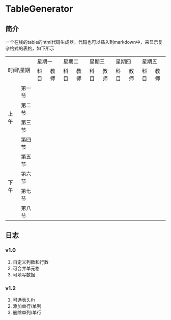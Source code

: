 # TableGenerator
## 简介

一个在线的table的html代码生成器。代码也可以插入到markdown中，来显示复杂格式的表格，如下所示
<table>
    <tr>
        <td colspan="2" rowspan="2">时间\星期</td>
        <td colspan="2">星期一</td>
        <td colspan="2">星期二</td>
        <td colspan="2">星期三</td>
        <td colspan="2">星期四</td>
        <td colspan="2">星期五</td>
    </tr>
    <tr>
        <td>科目</td>
        <td>教师</td>
        <td>科目</td>
        <td>教师</td>
        <td>科目</td>
        <td>教师</td>
        <td>科目</td>
        <td>教师</td>
        <td>科目</td>
        <td>教师</td>
    </tr>
    <tr>
        <td rowspan="4">上午</td>
        <td>第一节</td>
        <td></td>
        <td></td>
        <td></td>
        <td></td>
        <td></td>
        <td></td>
        <td></td>
        <td></td>
        <td></td>
        <td></td>
    </tr>
    <tr>
        <td>第二节</td>
        <td></td>
        <td></td>
        <td></td>
        <td></td>
        <td></td>
        <td></td>
        <td></td>
        <td></td>
        <td></td>
        <td></td>
    </tr>
    <tr>
        <td>第三节</td>
        <td></td>
        <td></td>
        <td></td>
        <td></td>
        <td></td>
        <td></td>
        <td></td>
        <td></td>
        <td></td>
        <td></td>
    </tr>
    <tr>
        <td>第四节</td>
        <td></td>
        <td></td>
        <td></td>
        <td></td>
        <td></td>
        <td></td>
        <td></td>
        <td></td>
        <td></td>
        <td></td>
    </tr>
    <tr>
        <td rowspan="4">下午</td>
        <td>第五节</td>
        <td></td>
        <td></td>
        <td></td>
        <td></td>
        <td></td>
        <td></td>
        <td></td>
        <td></td>
        <td></td>
        <td></td>
    </tr>
    <tr>
        <td>第六节</td>
        <td></td>
        <td></td>
        <td></td>
        <td></td>
        <td></td>
        <td></td>
        <td></td>
        <td></td>
        <td></td>
        <td></td>
    </tr>
    <tr>
        <td>第七节</td>
        <td></td>
        <td></td>
        <td></td>
        <td></td>
        <td></td>
        <td></td>
        <td></td>
        <td></td>
        <td></td>
        <td></td>
    </tr>
    <tr>
        <td>第八节</td>
        <td></td>
        <td></td>
        <td></td>
        <td></td>
        <td></td>
        <td></td>
        <td></td>
        <td></td>
        <td></td>
        <td></td>
    </tr>
</table>

## 日志
### v1.0
1. 自定义列数和行数
2. 可合并单元格
3. 可填写数据

### v1.2
1. 可选表头th
2. 添加单行/单列
3. 删除单列/单行
